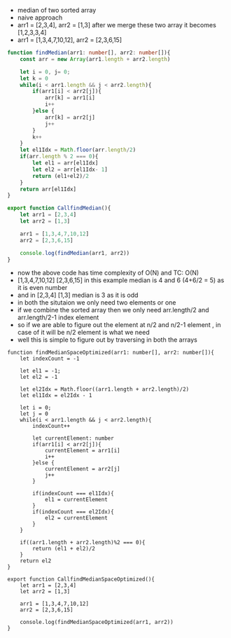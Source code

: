 - median of two sorted array
- naive approach
- arr1 = [2,3,4], arr2 = [1,3] after we merge these two array it becomes [1,2,3,3,4]
- arr1 = [1,3,4,7,10,12], arr2 = [2,3,6,15]

```ts
function findMedian(arr1: number[], arr2: number[]){
    const arr = new Array(arr1.length + arr2.length)

    let i = 0, j= 0;
    let k = 0
    while(i < arr1.length && j < arr2.length){
        if(arr1[i] < arr2[j]){
            arr[k] = arr1[i]
            i++
        }else {
            arr[k] = arr2[j]
            j++
        }
        k++
    }
    let el1Idx = Math.floor(arr.length/2)
    if(arr.length % 2 === 0){
        let el1 = arr[el1Idx]
        let el2 = arr[el1Idx- 1]
        return (el1+el2)/2
    }
    return arr[el1Idx]
}

export function CallfindMedian(){
    let arr1 = [2,3,4]
    let arr2 = [1,3]

    arr1 = [1,3,4,7,10,12]
    arr2 = [2,3,6,15]

    console.log(findMedian(arr1, arr2))
}
```

- now the above code has time complexity of O(N) and TC: O(N)
- [1,3,4,7,10,12] [2,3,6,15] in this example median is 4 and 6 (4+6/2 = 5) as it is even number 
- and in [2,3,4] [1,3] median is 3 as it is odd 
- in both the situtaion we only need two elements or one 
- if we combine the sorted array then we only need arr.length/2 and arr.length/2-1 index element
- so if we are able to figure out the element at n/2 and n/2-1 element , in case of it will be n/2 element is what we need 
- well this is simple to figure out by traversing in both the arrays


```
function findMedianSpaceOptimized(arr1: number[], arr2: number[]){
    let indexCount = -1

    let el1 = -1;
    let el2 = -1

    let el2Idx = Math.floor((arr1.length + arr2.length)/2)
    let el1Idx = el2Idx - 1

    let i = 0;
    let j = 0
    while(i < arr1.length && j < arr2.length){
        indexCount++

        let currentElement: number
        if(arr1[i] < arr2[j]){
            currentElement = arr1[i]
            i++
        }else {
            currentElement = arr2[j]
            j++
        }

        if(indexCount === el1Idx){
            el1 = currentElement
        }
        if(indexCount === el2Idx){
            el2 = currentElement
        }
    }

    if((arr1.length + arr2.length)%2 === 0){
        return (el1 + el2)/2
    }
    return el2
}

export function CallfindMedianSpaceOptimized(){
    let arr1 = [2,3,4]
    let arr2 = [1,3]

    arr1 = [1,3,4,7,10,12]
    arr2 = [2,3,6,15]

    console.log(findMedianSpaceOptimized(arr1, arr2))
}
```
